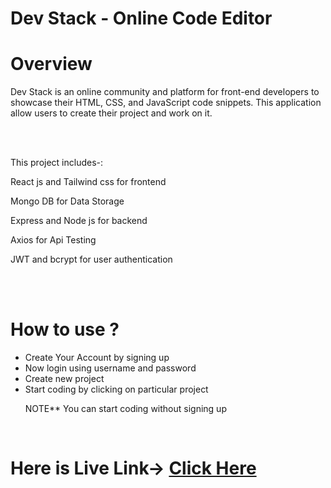 # Dev Stack - Online Code Editor
<h1>Overview</h1>
<p>Dev Stack is an online community and platform for front-end developers to showcase their HTML, CSS, and JavaScript code snippets. This application allow users to create their project and work on it. </p>
<br/>
<br/>
<p>This project includes-:</p>

<p>React js and Tailwind css for frontend</p>
<p>Mongo DB for Data Storage</p>
<p>Express and Node js for backend</p>
<p>Axios for Api Testing</p>
<p>JWT and bcrypt for user authentication</p>
<br/>
<br/>

<h1> How to use ? </h1>
<ul>
  <li>Create Your Account by signing up</li>
  <li>Now login using username and password</li>
  <li>Create new project</li>
  <li>Start coding by clicking on particular project</li>
  <p>NOTE** You can start coding without signing up</p>
</ul>

<br/>

<h1>Here is Live Link-> <a href='https://devstackk.netlify.app/'>Click Here</a></h1>
